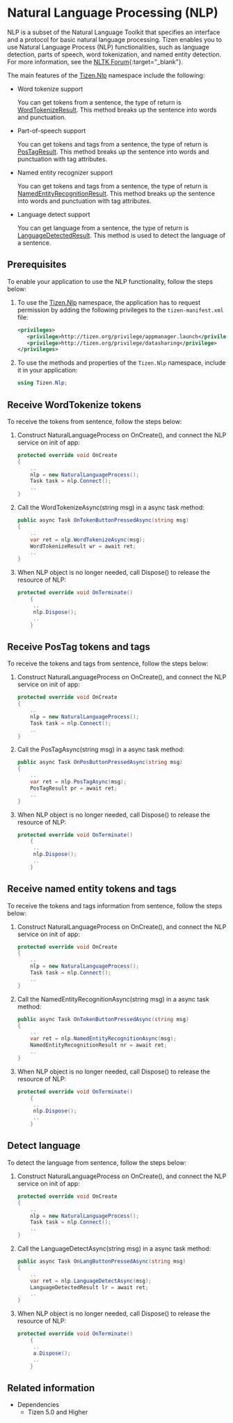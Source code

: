 # Natural Language Processing (NLP)


NLP is a subset of the Natural Language Toolkit that specifies an interface and a protocol for basic natural language processing. Tizen enables you to use Natural Language Process (NLP) functionalities, such as language detection, parts of speech, word tokenization, and named entity detection. For more information, see the [NLTK Forum](http://www.nltk.org/){:target="_blank"}.

The main features of the [Tizen.Nlp](/application/dotnet/api/TizenFX/latest/api/Tizen.Nlp.html) namespace include the following:

-   Word tokenize support

    You can get tokens from a sentence, the type of return is [WordTokenizeResult](#wordtokenize). 
    This method breaks up the sentence into words and punctuation.

-   Part-of-speech support

    You can get tokens and tags from a sentence, the type of return is [PosTagResult](#postag). This method breaks up the sentence into words and punctuation with tag attributes.

-   Named entity recognizer support

    You can get tokens and tags from a sentence, the type of return is [NamedEntityRecognitionResult](#nechunk). This method breaks up the sentence into words and punctuation with tag attributes.

-   Language detect support

    You can get language from a sentence, the type of return is [LanguageDetectedResult](#langdetect). This method is used to detect the language of a sentence.


## Prerequisites

To enable your application to use the NLP functionality, follow the steps below:

1.  To use the [Tizen.Nlp](/application/dotnet/api/TizenFX/latest/api/Tizen.Nlp.html) namespace, the application has to request permission by adding the following privileges to the `tizen-manifest.xml` file:

    ```XML
    <privileges>
       <privilege>http://tizen.org/privilege/appmanager.launch</privilege>
       <privilege>http://tizen.org/privilege/datasharing</privilege>
    </privileges>
    ```

2.  To use the methods and properties of the `Tizen.Nlp` namespace, include it in your application:

    ```csharp
    using Tizen.Nlp;
    ```
<a name="wordtokenize"></a>
## Receive WordTokenize tokens

To receive the tokens from sentence, follow the steps below:

1.  Construct NaturalLanguageProcess on OnCreate(), and connect the NLP service on init of app:

    ```csharp
    protected override void OnCreate
    {
        ..
        nlp = new NaturalLanguageProcess();
        Task task = nlp.Connect();
        ..
    }
    ```

2.  Call the WordTokenizeAsync(string msg) in a async task method:

    ```csharp
    public async Task OnTokenButtonPressedAsync(string msg)
    {
        ..
        var ret = nlp.WordTokenizeAsync(msg);
        WordTokenizeResult wr = await ret;
        ..
    }
    ```

3.  When NLP object is no longer needed, call Dispose() to release the resource of NLP:

    ```csharp
    protected override void OnTerminate()
        {
         ..
         nlp.Dispose();
         ..
        }
    ```

<a name="postag"></a>
## Receive PosTag tokens and tags

To receive the tokens and tags from sentence, follow the steps below:

1.  Construct NaturalLanguageProcess on OnCreate(), and connect the NLP service on init of app:

    ```csharp
    protected override void OnCreate
    {
        ..
        nlp = new NaturalLanguageProcess();
        Task task = nlp.Connect();
        ..
    }
    ```

2.  Call the PosTagAsync(string msg) in a async task method:

    ```csharp
    public async Task OnPosButtonPressedAsync(string msg)
    {
        ..
        var ret = nlp.PosTagAsync(msg);
        PosTagResult pr = await ret;
        ..
    }
    ```

3.  When NLP object is no longer needed, call Dispose() to release the resource of NLP:

    ```csharp
    protected override void OnTerminate()
        {
         ..
         nlp.Dispose();
         ..
        }
    ```

<a name="nechunk"></a>
## Receive named entity tokens and tags

To receive the tokens and tags information from sentence, follow the steps below:

1.  Construct NaturalLanguageProcess on OnCreate(), and connect the NLP service on init of app:

    ```csharp
    protected override void OnCreate
    {
        ..
        nlp = new NaturalLanguageProcess();
        Task task = nlp.Connect();
        ..
    }
    ```

2.  Call the NamedEntityRecognitionAsync(string msg) in a async task method:

    ```csharp
    public async Task OnTokenButtonPressedAsync(string msg)
    {
        ..
        var ret = nlp.NamedEntityRecognitionAsync(msg);
        NamedEntityRecognitionResult nr = await ret;
        ..
    }
    ```

3.  When NLP object is no longer needed, call Dispose() to release the resource of NLP:

    ```csharp
    protected override void OnTerminate()
        {
         ..
         nlp.Dispose();
         ..
        }
    ```

<a name="langdetect"></a>
## Detect language

To detect the language from sentence, follow the steps below:

1.  Construct NaturalLanguageProcess on OnCreate(), and connect the NLP service on init of app:

    ```csharp
    protected override void OnCreate
    {
        ..
        nlp = new NaturalLanguageProcess();
        Task task = nlp.Connect();
        ..
    }
    ```

2.  Call the LanguageDetectAsync(string msg) in a async task method:

    ```csharp
    public async Task OnLangButtonPressedAsync(string msg)
    {
        ..
        var ret = nlp.LanguageDetectAsync(msg);
        LanguageDetectedResult lr = await ret;
        ..
    }
    ```

3.  When NLP object is no longer needed, call Dispose() to release the resource of NLP:

    ```csharp
    protected override void OnTerminate()
        {
         ..
         a.Dispose();
         ..
        }
    ```


## Related information
- Dependencies
  -   Tizen 5.0 and Higher
